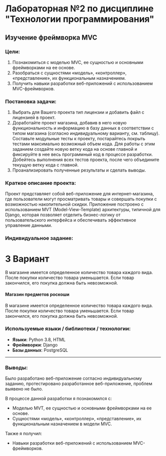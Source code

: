 # Лабораторная №2 по дисциплине "Технологии программирования"

## Изучение фреймворка MVC

### Цели:

1. Познакомиться с моделью MVC, ее сущностью и основными фреймворками на ее основе.
2. Разобраться с сущностями «модель», «контроллер», «представление», их функциональным назначением.
3. Получить навыки разработки веб-приложений с использованием MVC-фреймворков.

### Постановка задачи:

1. Выбрать для Вашего проекта тип лицензии и добавить файл с лицензией в проект.
2. Доработайте проект магазина, добавив в него новую функциональность и информацию в базу данных в соответствии с типом магазина (согласно индивидуальному варианту, см. таблицу). Составьте модульные тесты к проекту, постарайтесь покрыть тестами максимально возможный объем кода. Для работы с этим заданием создайте новую ветку кода на основе главной и фиксируйте в нее весь программный код в процессе разработки. Добейтесь выполнения всех тестов проекта, после чего объедините текущую ветку кода с главной.
3. Проанализировать полученные результаты и сделать выводы.

### Краткое описание проекта:

Проект представляет собой веб-приложение для интернет-магазина, где пользователи могут просматривать товары и совершать покупки с возможностью накопительной скидки. Приложение построено с использованием MVT (Model-View-Template) архитектуры, типичной для Django, которая позволяет отделить бизнес-логику от пользовательского интерфейса и обеспечивать эффективное управление данными.

### Индивидуальное задание:

# 3 Вариант
В магазине имеется определенное количество товара каждого вида. После покупки количество товара уменьшается. Если товар закончился, его покупка должна быть невозможной.

#### Магазин предметов роскоши

В магазине имеется определенное количество товара каждого вида. После покупки количество товара уменьшается. Если товар закончился, его покупка должна быть невозможной.

### Используемые языки / библиотеки / технологии:

- **Языки**: Python 3.8, HTML
- **Фреймворки**: Django
- **Базы данных**: PostgreSQL

---

### Выводы:

Было разработано веб-приложение согласно индивидуальному заданию, протестировано разработанное веб-приложение, проблем выявено не было.

В процессе данной разработки я познакомился с:

- Моделью MVT, ее сущностью и основными фреймворками на ее основе.
- Сущностями «модель», «контроллер», «представление», их функциональным назначением в модели MVC.

Также я получил:

- Навыки разработки веб-приложений с использованием MVC-фреймворков.
